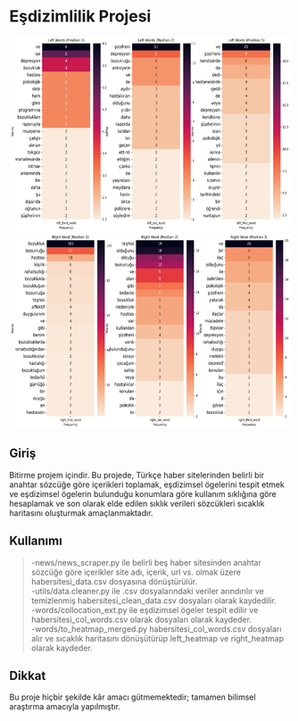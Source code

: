 # Eşdizimlilik Projesi

<img src="https://github.com/atahann7/esdizimlilik-projesi/blob/master/blob/image/heatmap_left.png" alt="Heatmap Left" width="550" height="350">
<img src="https://github.com/atahann7/esdizimlilik-projesi/blob/master/blob/image/heatmap_right.png" alt="Heatmap Right" width="550" height="350">

## Giriş 

Bitirme projem içindir. Bu projede, Türkçe haber sitelerinden belirli bir anahtar sözcüğe göre içerikleri toplamak, eşdizimsel ögelerini tespit etmek ve eşdizimsel ögelerin bulunduğu konumlara göre kullanım sıklığına göre hesaplamak ve son olarak elde edilen sıklık verileri sözcükleri sıcaklık haritasını oluşturmak amaçlanmaktadır.

## Kullanımı

>-news/news_scraper.py ile belirli beş haber sitesinden anahtar sözcüğe göre içerikler site adı, içerik, url vs. olmak üzere habersitesi_data.csv dosyasına dönüştürülür.  
>-utils/data.cleaner.py ile .csv dosyalarındaki veriler arındırılır ve temizlenmiş habersitesi_clean_data.csv dosyaları olarak kaydedilir.  
>-words/collocation_ext.py ile eşdizimsel ögeler tespit edilir ve habersitesi_col_words.csv olarak dosyaları olarak kaydeder.  
>-words/to_heatmap_merged.py habersitesi_col_words.csv dosyaları alır ve sıcaklık haritasını dönüşütürüp left_heatmap ve right_heatmap olarak kaydeder.

## Dikkat
Bu proje hiçbir şekilde kâr amacı gütmemektedir; tamamen bilimsel araştırma amacıyla yapılmıştır.
